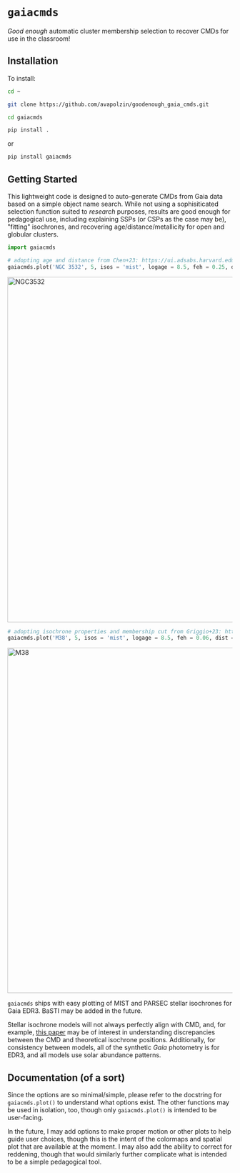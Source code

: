 # `gaiacmds`
*Good enough* automatic cluster membership selection to recover CMDs for use in the classroom!


## Installation
To install:

```bash
cd ~

git clone https://github.com/avapolzin/goodenough_gaia_cmds.git

cd gaiacmds

pip install .

````
or 
```bash
pip install gaiacmds
```

## Getting Started

This lightweight code is designed to auto-generate CMDs from Gaia data based on a simple object name search. While not using a sophisiticated selection function suited to *research* purposes, results are good enough for pedagogical use, including explaining SSPs (or CSPs as the case may be), "fitting" isochrones, and recovering age/distance/metallicity for open and globular clusters.

```python
import gaiacmds

# adopting age and distance from Chen+23: https://ui.adsabs.harvard.edu/abs/2023ApJ...948...59C/abstract
gaiacmds.plot('NGC 3532', 5, isos = 'mist', logage = 8.5, feh = 0.25, dist = 484)
```
<img width="789" height="773" alt="NGC3532" src="https://github.com/user-attachments/assets/c4be5543-ffc7-4d57-83ee-80d2d5e59ed2" />


```python
# adopting isochrone properties and membership cut from Griggio+23: https://ui.adsabs.harvard.edu/abs/2023MNRAS.523.5148G/abstract
gaiacmds.plot('M38', 5, isos = 'mist', logage = 8.5, feh = 0.06, dist = 1130, pmra = 1.5, pmd = -4.5)
```
<img width="783" height="773" alt="M38" src="https://github.com/user-attachments/assets/56b54db0-eff5-40c5-9bd0-014d56a401d5" />


`gaiacmds` ships with easy plotting of MIST and PARSEC stellar isochrones for Gaia EDR3. BaSTI may be added in the future.

Stellar isochrone models will not always perfectly align with CMD, and, for example, [this paper](https://arxiv.org/abs/2411.12987) may be of interest in understanding discrepancies between the CMD and theoretical isochrone positions. Additionally, for consistency between models, all of the synthetic *Gaia* photometry is for EDR3, and all models use solar abundance patterns.

## Documentation (of a sort)

Since the options are so minimal/simple, please refer to the docstring for `gaiacmds.plot()` to understand what options exist. The other functions may be used in isolation, too, though only `gaiacmds.plot()` is intended to be user-facing.

In the future, I may add options to make proper motion or other plots to help guide user choices, though this is the intent of the colormaps and spatial plot that are available at the moment. I may also add the ability to correct for reddening, though that would similarly further complicate what is intended to be a simple pedagogical tool.
